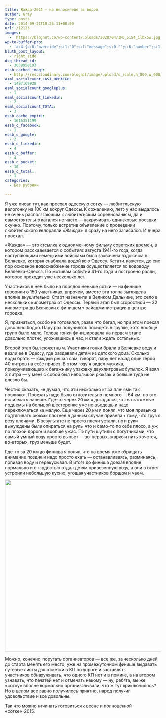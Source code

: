 ```yaml
---
title: Жажда-2014 — на велосипеде за водой
author: Gray
type: posts
date: 2014-09-21T10:26:11+00:00
url: /12123
images:
  -  https://blognot.co/wp-content/uploads/2020/04/IMG_5154_ilbx5w.jpg
wp-to-buffer-pro:
  - 'a:4:{s:8:"override";s:1:"0";s:7:"message";s:0:"";s:6:"number";s:1:"1";s:16:"alternateMessage";s:0:"";}'
bluth_post_layout:
  - right_side
dsq_thread_id:
  - 3038958193
essb_cached_image:
  - http://res.cloudinary.com/blognot/image/upload/c_scale,h_800,w_600/a_270/v1411295062/IMG_5154_ilbx5w.jpg
esml_socialcount_LAST_UPDATED:
  - 1497169928
esml_socialcount_googleplus:
  - 1
esml_socialcount_linkedin:
  - 2
esml_socialcount_TOTAL:
  - 3
essb_cache_expire:
  - 1616351199
essb_c_facebook:
  - 1
essb_c_google:
  - 2
essb_c_linkedin:
  - 4
essb_c_buffer:
  - 4
essb_c_pocket:
  - 10
essb_c_total:
  - 1
categories:
  - Без рубрики

---
```








Я уже писал тут, как <a href="http://blognot.co/11798" target="_blank">проехал одесскую сотку</a> — любительскую велогонку на 100 км вокруг Одессы. К сожалению, лето у нас выдалось не очень располагающим к любительским соревнованиям, да и самостоятельно катался не часто — накручивать одинаковые поездки скучно. Поэтому, только встретив объявление о проведении любительского велоралли &#171;Жажда&#187;, я сразу на него записался. И вчера проехал.

&#171;Жажда&#187; — это отсылка к <a href="http://nsku.od.ua/muzej-kino/smotret-kino/182-zhazhda-1959.html" target="_blank">одноименному фильму советских времен</a>, в котором рассказывается о событиях августа 1941-го года, когда наступающими немецкими войсками была захвачена водокачка в Беляевке, которая снабжала водой всю Одессу. Кстати, кажется, до сих пор основное водоснабжение города осуществляется по водоводу Беляевка-Одесса. По мотивам событий 41-го года и построено ралли, которое проходит уже несколько лет.

Участников в нем было на порядок меньше сотки — на финише говорили о 150 участниках, впрочем, вместе эта толпа выглядела вполне внушительно. Старт назначили в Великом Дальнике, это село в нескольких километрах от Одессы. Первый этап был скоростной — 32 километра до Беляевки с финишем у райадминистрации в центре городка.

Я, признаться, особо не готовился, разве что бегал, но при этом поехал довольно бодро. Пару раз получилось посидеть в группе, хотя вообще групп было мало. Голова гонки финишировала на первом этапе довольно плотно, уложившись в час, и стали ждать остальных.

Второй этап был сюжетным. Участники гонки брали в Беляевке воду и везли ее в Одессу, где раздавали детям из детского дома. Сколько воды брать — каждый решал сам, говорят, пару лет назад один герой 40 литров на себе привез. В этом году я видел мужика, прикручивающего к багажнику упаковку двухлитровых бутылок. Я взял 3 литра — у меня с собой был небольшой рюкзак и больше туда не влезло бы.

Честно сказать, не думал, что эти несколько кг за плечами так повлияют. Проехать надо было относительно немного — 64 км, но это если ехать налегке. Где-то через 20 км я догадался, что на затяжные подъемы на большой шестеренке уже не въедешь и надо переключаться на малую. Еще через 20 км я понял, что моя привычка подтягивать рюкзак плотнее в данном случае привела к тому, что груз я везу плечами. В результате не просто плечи устали, но и руки вынуждены были опираться на руль, что и само-то по себе плохо, а уж по плохой дороге и вообще ужас. По пути шутили с попутчиками, что самый умный воду просто выпьет — во-первых, жарко и пить хочется, во-вторых, груз меньше будет.

Где-то за 20 км до финиша я понял, что на время уже обращать внимание поздно и надо просто ехать — останавливаясь, разминаясь, попивая воду и перекусывая. В итоге до финиша доехал вполне нормально и с гордостью отдал детям привезенную воду, а они в ответ устроили небольшую кухню, угощая участников борщом и чаем.

<img data-attachment-id="12124" data-permalink="https://blognot.co/12123/img_5154_ilbx5w" data-orig-file="https://i0.wp.com/blognot.co/wp-content/uploads/2020/04/IMG_5154_ilbx5w.jpg?fit=800%2C600&ssl=1" data-orig-size="800,600" data-comments-opened="1" data-image-meta="{&quot;aperture&quot;:&quot;0&quot;,&quot;credit&quot;:&quot;&quot;,&quot;camera&quot;:&quot;&quot;,&quot;caption&quot;:&quot;&quot;,&quot;created_timestamp&quot;:&quot;0&quot;,&quot;copyright&quot;:&quot;&quot;,&quot;focal_length&quot;:&quot;0&quot;,&quot;iso&quot;:&quot;0&quot;,&quot;shutter_speed&quot;:&quot;0&quot;,&quot;title&quot;:&quot;&quot;,&quot;orientation&quot;:&quot;0&quot;}" data-image-title="IMG_5154_ilbx5w" data-image-description="" data-medium-file="https://i0.wp.com/blognot.co/wp-content/uploads/2020/04/IMG_5154_ilbx5w.jpg?fit=300%2C225&ssl=1" data-large-file="https://i0.wp.com/blognot.co/wp-content/uploads/2020/04/IMG_5154_ilbx5w.jpg?fit=740%2C555&ssl=1" class="aligncenter wp-image-12124" src="https://i0.wp.com/res.cloudinary.com/blognot/image/upload/c_scale,h_800,w_600/a_270/v1411295062/IMG_5154_ilbx5w.jpg?resize=740%2C555&#038;ssl=1" alt="" width="740" height="555" data-recalc-dims="1" /> 

Можно, конечно, поругать организаторов — все же, за несколько дней до старта менять его место, уже на промежуточном финише выдавать путевые листы для отметки в КП по дороге и заставлять участников обнаруживать, что одного КП нет и в помине, а на втором узнавать, что печатей нет и отмечать некому — ну, ребята, вы же &#171;сотку&#187; вполне нормально организовывали, что ж тут приключилось? Но в целом все равно получилось приятно, народ получил удовольствие и все довольны.

Так что можно начинать готовиться к весне и полноценной &#171;сотке&#187;-2015.
